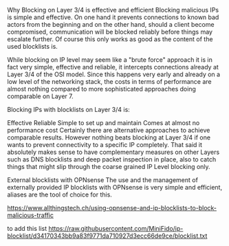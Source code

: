 Why Blocking on Layer 3/4 is effective and efficient
Blocking malicious IPs is simple and effective. On one hand it prevents connections to known bad actors from the beginning and on the other hand, should a client become compromised, communication will be blocked reliably before things may escalate further. Of course this only works as good as the content of the used blocklists is.

While blocking on IP level may seem like a "brute force" approach it is in fact very simple, effective and reliable, it intercepts connections already at Layer 3/4 of the OSI model. Since this happens very early and already on a low level of the networking stack, the costs in terms of performance are almost nothing compared to more sophisticated approaches doing comparable on Layer 7.

Blocking IPs with blocklists on Layer 3/4 is:

Effective
Reliable
Simple to set up and maintain
Comes at almost no performance cost
Certainly there are alternative approaches to achieve comparable results. However nothing beats blocking at Layer 3/4 if one wants to prevent connectivity to a specific IP completely. That said it absolutely makes sense to have complementary measures on other Layers such as DNS blocklists and deep packet inspection in place, also to catch things that might slip through the coarse grained IP Level blocking only.

External blocklists with OPNsense
The use and the management of externally provided IP blocklists with OPNsense is very simple and efficient, aliases are the tool of choice for this.



https://www.allthingstech.ch/using-opnsense-and-ip-blocklists-to-block-malicious-traffic

to add this list
https://raw.githubusercontent.com/MiniFido/ip-blocklist/d34170343bb9a83f9771da710927d3ecc66de9ce/blocklist.txt
